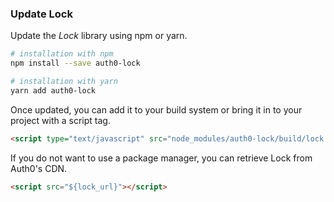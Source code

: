 ### Update Lock

Update the <dfn data-key="lock">Lock</dfn> library using npm or yarn.

```bash
# installation with npm
npm install --save auth0-lock

# installation with yarn
yarn add auth0-lock
```

Once updated, you can add it to your build system or bring it in to your project with a script tag.

```html
<script type="text/javascript" src="node_modules/auth0-lock/build/lock.js"></script>
```

If you do not want to use a package manager, you can retrieve Lock from Auth0's CDN.

```html
<script src="${lock_url}"></script>
```
